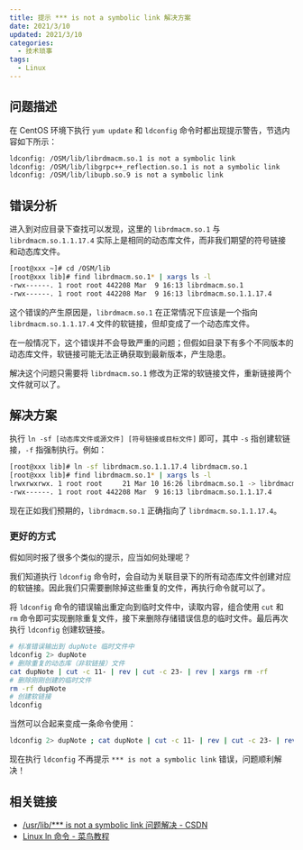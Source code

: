 ```yaml
---
title: 提示 *** is not a symbolic link 解决方案
date: 2021/3/10
updated: 2021/3/10
categories:
  - 技术琐事
tags:
  - Linux
---
```


## 问题描述

在 CentOS 环境下执行 `yum update` 和 `ldconfig` 命令时都出现提示警告，节选内容如下所示：

```bash
ldconfig: /OSM/lib/librdmacm.so.1 is not a symbolic link
ldconfig: /OSM/lib/libgrpc++_reflection.so.1 is not a symbolic link
ldconfig: /OSM/lib/libupb.so.9 is not a symbolic link
```

## 错误分析

进入到对应目录下查找可以发现，这里的 `librdmacm.so.1` 与 `librdmacm.so.1.1.17.4` 实际上是相同的动态库文件，而非我们期望的符号链接和动态库文件。

```bash
[root@xxx ~]# cd /OSM/lib
[root@xxx lib]# find librdmacm.so.1* | xargs ls -l
-rwx------. 1 root root 442208 Mar  9 16:13 librdmacm.so.1
-rwx------. 1 root root 442208 Mar  9 16:13 librdmacm.so.1.1.17.4
```

这个错误的产生原因是，`librdmacm.so.1` 在正常情况下应该是一个指向 `librdmacm.so.1.1.17.4` 文件的软链接，但却变成了一个动态库文件。

在一般情况下，这个错误并不会导致严重的问题；但假如目录下有多个不同版本的动态库文件，软链接可能无法正确获取到最新版本，产生隐患。

解决这个问题只需要将 `librdmacm.so.1` 修改为正常的软链接文件，重新链接两个文件就可以了。

## 解决方案

执行 `ln -sf [动态库文件或源文件] [符号链接或目标文件]` 即可，其中 `-s` 指创建软链接，`-f` 指强制执行。例如：

```bash
[root@xxx lib]# ln -sf librdmacm.so.1.1.17.4 librdmacm.so.1
[root@xxx lib]# find librdmacm.so.1* | xargs ls -l
lrwxrwxrwx. 1 root root     21 Mar 10 16:26 librdmacm.so.1 -> librdmacm.so.1.1.17.4
-rwx------. 1 root root 442208 Mar  9 16:13 librdmacm.so.1.1.17.4
```

现在正如我们预期的，`librdmacm.so.1` 正确指向了 `librdmacm.so.1.1.17.4`。

### 更好的方式

假如同时报了很多个类似的提示，应当如何处理呢？

我们知道执行 `ldconfig` 命令时，会自动为关联目录下的所有动态库文件创建对应的软链接。因此我们只需要删除掉这些重复的文件，再执行命令就可以了。

将 `ldconfig` 命令的错误输出重定向到临时文件中，读取内容，组合使用 `cut` 和 `rm` 命令即可实现删除重复文件，接下来删除存储错误信息的临时文件。最后再次执行 `ldconfig` 创建软链接。

```bash
# 标准错误输出到 dupNote 临时文件中
ldconfig 2> dupNote
# 删除重复的动态库（非软链接）文件
cat dupNote | cut -c 11- | rev | cut -c 23- | rev | xargs rm -rf
# 删除刚刚创建的临时文件
rm -rf dupNote
# 创建软链接
ldconfig
```

当然可以合起来变成一条命令使用：

```bash
ldconfig 2> dupNote ; cat dupNote | cut -c 11- | rev | cut -c 23- | rev | xargs rm -rf ; rm -rf dupNote ; ldconfig
```

现在执行 `ldconfig` 不再提示 `*** is not a symbolic link` 错误，问题顺利解决！

## 相关链接

- [/usr/lib/\*\*\* is not a symbolic link 问题解决 - CSDN](https://blog.csdn.net/qq_34213260/article/details/107399507)
- [Linux ln 命令 - 菜鸟教程](https://www.runoob.com/linux/linux-comm-ln.html)
